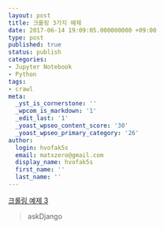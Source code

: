 ```yaml
---
layout: post
title: 크롤링 3가지 예제
date: 2017-06-14 19:09:05.000000000 +09:00
type: post
published: true
status: publish
categories:
- Jupyter Notebook
- Python
tags:
- crawl
meta:
  _yst_is_cornerstone: ''
  _wpcom_is_markdown: '1'
  _edit_last: '1'
  _yoast_wpseo_content_score: '30'
  _yoast_wpseo_primary_category: '26'
author:
  login: hvofak5s
  email: matxzero@gmail.com
  display_name: hvofak5s
  first_name: ''
  last_name: ''
---
```

<p><a href="https://programingstudy.s3.amazonaws.com/askDjango%2B%ED%81%AC%EB%A1%A4%EB%A7%81%2B%EC%98%88%EC%A0%9C3.html" target="_blank" rel="noopener noreferrer">크롤링 예제 3</a></p>
<blockquote><p>
  askDjango
</p></blockquote>
